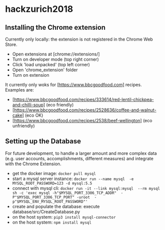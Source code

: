 # hackzurich2018

## Installing the Chrome extension
Currently only locally: the extension is not registered in the Chrome Web Store.
* Open extensions at [chrome://extensions/]
* Turn on developer mode (top right corner)
* Click 'load unpacked' (top left corner)
* Open 'chrome_extension' folder
* Turn on extension

It currently only woks for [https://www.bbcgoodfood.com] recipes. Examples are:
* [https://www.bbcgoodfood.com/recipes/333614/red-lentil-chickpea-and-chilli-soup] (eco friendly)
* [https://www.bbcgoodfood.com/recipes/2528636/coffee-and-walnut-cake] (eco OK)
* [https://www.bbcgoodfood.com/recipes/2538/beef-wellington] (eco unfriendly)

## Setting up the Database
For future development, to handle a larger amount and more complex data (e.g. user accounts, accomplishments, different measures) and integrate with the Chrome Extension.

* get the docker image: `docker pull mysql`
* start a mysql server instance: `docker run --name mysql 
  -e MYSQL_ROOT_PASSWORD=123 -d mysql:5.5`
* connect with mysql cli: `docker run -it --link mysql:mysql 
  --rm mysql sh -c 'exec mysql -h"$MYSQL_PORT_3306_TCP_ADDR" 
  -P"$MYSQL_PORT_3306_TCP_PORT" -uroot 
  -p"$MYSQL_ENV_MYSQL_ROOT_PASSWORD"'`
* create and populate the database: execute database/src/CreateDatabase.py
* on the host system: `pip3 install mysql-connector`
* on the host system: `npm install mysql`
